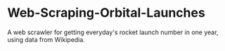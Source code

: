 # Web-Scraping-Orbital-Launches
A web scrawler for getting everyday's rocket launch number in one year, using data from Wikipedia.
